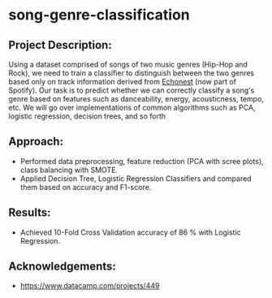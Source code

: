 # song-genre-classification

## Project Description:

Using a dataset comprised of songs of two music genres (Hip-Hop and Rock), we need to train a classifier to distinguish between the two genres based only on track information derived from [Echonest](http://the.echonest.com) (now part of Spotify). Our task is to predict whether we can correctly classify a song's genre based on features such as danceability, energy, acousticness, tempo, etc. We will go over implementations of common algorithms such as PCA, logistic regression, decision trees, and so forth

## Approach:

- Performed data preprocessing, feature reduction (PCA with scree plots), class balancing with SMOTE. 
- Applied Decision Tree, Logistic Regression Classifiers and compared them based on accuracy and F1-score. 

## Results:

- Achieved 10-Fold Cross Validation accuracy of 86 % with Logistic Regression. 

## Acknowledgements:

- https://www.datacamp.com/projects/449
